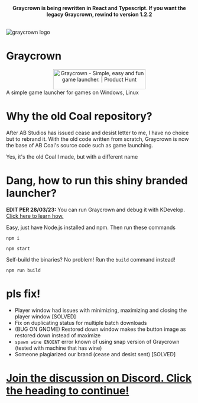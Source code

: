 <div align="center">
  <b>Graycrown is being rewritten in React and Typescript. If you want the legacy Graycrown, rewind to version 1.2.2</b>
</div>
<br>

![graycrown logo](https://zeankundev.github.io/Graycrown/assets/svg/logo.svg)
# Graycrown
<div style="text-align: center;">
<a href="https://www.producthunt.com/posts/graycrown?utm_source=badge-featured&utm_medium=badge&utm_souce=badge-graycrown" target="_blank"><img src="https://api.producthunt.com/widgets/embed-image/v1/featured.svg?post_id=363490&theme=dark" alt="Graycrown - Simple&#0044;&#0032;easy&#0032;and&#0032;fun&#0032;game&#0032;launcher&#0046; | Product Hunt" style="width: 250px; height: 54px;" width="250" height="54" /></a>
</div>
A simple game launcher for games on Windows, Linux

# Why the old Coal repository?
After AB Studios has issued cease and desist letter to me, I have no choice but to rebrand it. With the old code written from scratch, Graycrown is now the base of AB Coal's source code such as game launching.

Yes, it's the old Coal I made, but with a different name

# Dang, how to run this shiny branded launcher?
**EDIT PER 28/03/23:** You can run Graycrown and debug it with KDevelop. [Click here to learn how.](https://github.com/zeankundev/graycrown/wiki/Running-or-contributing-to-Graycrown-with-KDevelop)

Easy, just have Node.js installed and npm.
Then run these commands
```
npm i
```
```
npm start
```
Self-build the binaries? No problem! Run the `build` command instead!
```
npm run build
```
# pls fix!
- Player window had issues with minimizing, maximizing and closing the player window [SOLVED]
- Fix on duplicating status for multiple batch downloads
- (BUG ON GNOME) Restored down window makes the button image as restored down instead of maximize
- `spawn wine ENOENT` error known of using snap version of Graycrown (tested with machine that has wine)
- Someone plagiarized our brand (cease and desist sent) [SOLVED]

# [Join the discussion on Discord. Click the heading to continue!](https://discord.gg/3ujWSgkawv)
